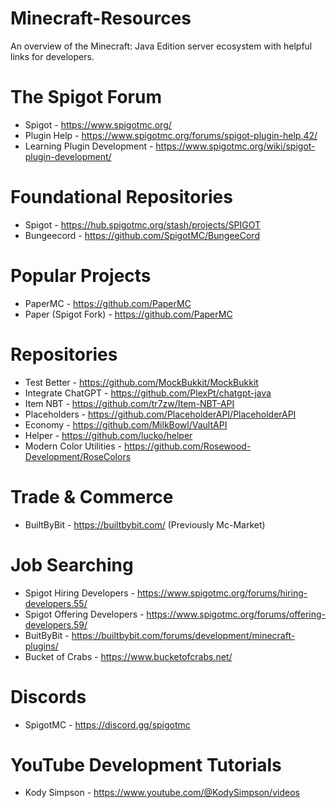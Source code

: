 # Minecraft-Resources
An overview of the Minecraft: Java Edition server ecosystem with helpful links for developers.

# The Spigot Forum
- Spigot - https://www.spigotmc.org/
- Plugin Help - https://www.spigotmc.org/forums/spigot-plugin-help.42/
- Learning Plugin Development - https://www.spigotmc.org/wiki/spigot-plugin-development/

# Foundational Repositories
- Spigot - https://hub.spigotmc.org/stash/projects/SPIGOT
- Bungeecord - https://github.com/SpigotMC/BungeeCord

# Popular Projects
- PaperMC - https://github.com/PaperMC
- Paper (Spigot Fork) - https://github.com/PaperMC

# Repositories
- Test Better - https://github.com/MockBukkit/MockBukkit
- Integrate ChatGPT - https://github.com/PlexPt/chatgpt-java
- Item NBT - https://github.com/tr7zw/Item-NBT-API
- Placeholders - https://github.com/PlaceholderAPI/PlaceholderAPI
- Economy - https://github.com/MilkBowl/VaultAPI
- Helper - https://github.com/lucko/helper
- Modern Color Utilities - https://github.com/Rosewood-Development/RoseColors

# Trade & Commerce
- BuiltByBit - https://builtbybit.com/ (Previously Mc-Market)

# Job Searching
- Spigot Hiring Developers - https://www.spigotmc.org/forums/hiring-developers.55/
- Spigot Offering Developers - https://www.spigotmc.org/forums/offering-developers.59/
- BuitByBit - https://builtbybit.com/forums/development/minecraft-plugins/
- Bucket of Crabs - https://www.bucketofcrabs.net/

# Discords
- SpigotMC - https://discord.gg/spigotmc

# YouTube Development Tutorials
- Kody Simpson - https://www.youtube.com/@KodySimpson/videos
